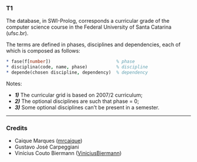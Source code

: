### T1
The database, in SWI-Prolog, corresponds a curricular grade of the computer science course in the Federal University of Santa Catarina (ufsc.br).

The terms are defined in phases, disciplines and dependencies, each of which is composed as follows:
```prolog
* fase(f[number])                         % phase
* disciplina(code, name, phase)           % discipline
* depende(chosen discipline, dependency)  % dependency
```
Notes:

* ***1)*** The curricular grid is based on 2007/2 curriculum;
* ***2)*** The optional disciplines are such that phase = 0;
* ***3)*** Some optional disciplines can't be present in a semester.

---
### Credits

* Caique Marques ([mrcaique](https://github.com/mrcaique))
* Gustavo José Carpeggiani
* Vinícius Couto Biermann ([ViniciusBiermann](https://github.com/ViniciusBiermann))
